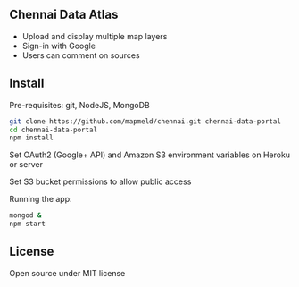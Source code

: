 ## Chennai Data Atlas

- Upload and display multiple map layers
- Sign-in with Google
- Users can comment on sources

## Install

Pre-requisites: git, NodeJS, MongoDB

```bash
git clone https://github.com/mapmeld/chennai.git chennai-data-portal
cd chennai-data-portal
npm install
```

Set OAuth2 (Google+ API) and Amazon S3 environment variables on Heroku or server

Set S3 bucket permissions to allow public access

Running the app:

```bash
mongod &
npm start
```

## License

Open source under MIT license
